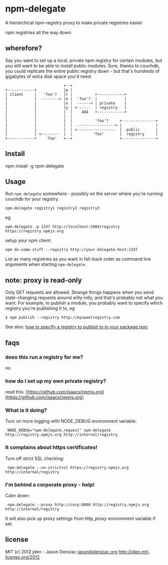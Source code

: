 # npm-delegate
A hierarchical npm-registry proxy to make private registries easier

npm registries all the way down.

## wherefore?

Say you want to set up a local, private npm registry for certain modules, but
you still want to be able to install public modules. Sure, thanks to couchdb,
you could replicate the entire public registry down - but that's hundreds of
gigabytes of extra disk space you'd need.


                              +--+
    +------------+            |p |
    | client     |   'foo'?   |r |          +------------+
    |            |  --------> |o |  'foo'?  |            |
    |            |            |x |  ------> | private    |
    |            |            |y | <------  | registry   |
    |            |            |  |    404   +------------+
    |            |            |  |
    |            |            |  |          'foo'?     +---------------+
    |            |            |  |  -----------------> |               |
    |            |            |  | <-----------------  |  public       |
    |            | <--------  |  |         'foo'       |  registry     |
    +------------+    'foo'   +--+                     +---------------+


## Install

   npm install -g npm-delegate

## Usage

Run `npm-delegate` somewhere - possibly on the server where you're running
couchdb for your registry.

    npm-delegate registry1 registry2 registry3

eg

    npm-delegate -p 1337 http://localhost:5984/registry https://registry.npmjs.org

setup your npm client:

    npm do-some-stuff --registry http://your-delegate-host:1337

List as many registries as you want in fall-back order as command line
arguments when starting `npm-delegate`.

## note: proxy is read-only

Only GET requests are allowed. Strange things happens when you send
state-changing requests around willy-nilly, and that's probably not what you
want. For example, to publish a module, you probably want to specify which
registry you're publishing it to, eg

    $ npm publish --registry http://mysweetregistry.com

See also: [how to specify a registry to publish to in your package.json](https://npmjs.org/doc/registry.html#I-don-t-want-my-package-published-in-the-official-registry-It-s-private)

## faqs

### does this run a registry for me?
no

### how do I set up my own private registry?
read this: [https://github.com/isaacs/npmjs.org](https://github.com/isaacs/npmjs.org)

### What is it doing?
Turn on more logging with NODE_DEBUG environment variable:

     NODE_DEBUG="npm-delegate,request" npm-delegate http://registry.npmjs.org http://internal/registry

### It complains about https certificates!
Turn off strict SSL checking:

     npm-delegate --no-strictssl https://registry.npmjs.org http://internal/registry

### I'm behind a corporate proxy - help!
Calm down:

     npm-delegate --proxy http://corp:8080 http://registry.npmjs.org http://internal/registry

It will also pick up proxy settings from http_proxy environment variable if set.

## license
MIT
(c) 2012 jden - Jason Denizac <jason@denizac.org>
http://jden.mit-license.org/2012
